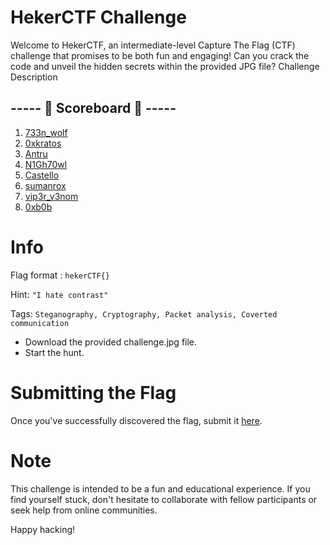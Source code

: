 # HekerCTF Challenge 

Welcome to HekerCTF, an intermediate-level Capture The Flag (CTF) challenge that promises to be both fun and engaging! Can you crack the code and unveil the hidden secrets within the provided JPG file?
Challenge Description

## ----- 👑 Scoreboard 👑 -----
1. [733n_wolf](https://www.linkedin.com/in/aswinkrishna07)
2. [0xkratos](https://instagram.com/0xkratos)
3. [Antru](https://instagram.com/antrucybersoul)
4. [N1Gh70wl](https://instagram.com/n1gh7owl)
5. [Castello](https://instagram.com/castello.777)
6. [sumanrox](https://linkedin.com/in/sumanrox)
7. [vip3r_v3nom](https://www.instagram.com/vip3r_v3nom)
8. [0xb0b](https://0xb0b.gitbook.io)

# Info 

Flag format : ```hekerCTF{}```

Hint: ```"I hate contrast"```

Tags: ```Steganography, Cryptography, Packet analysis, Coverted communication```

- Download the provided challenge.jpg file.
- Start the hunt.

# Submitting the Flag

Once you've successfully discovered the flag, submit it [here](https://t.me/p4in000).

# Note

This challenge is intended to be a fun and educational experience. If you find yourself stuck, don't hesitate to collaborate with fellow participants or seek help from online communities.

Happy hacking!
